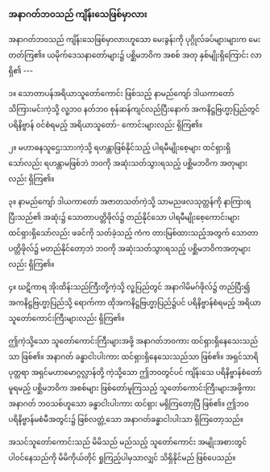 ### အနာဂတ်ဘ၀သည် ကျိန်းသေဖြစ်မှာလား

အနာဂတ်ဘ၀သည် ကျိန်းသေဖြစ်မှာလားဟူသော မေးခွန်းကို ပုဂ္ဂိုလ်ခပ်များများက မေးတတ်ကြ၏။
ယမိုက်ဒေသနာတော်များ၌ ပစ္ဆိမဘဝိက အစစ် အတု နှစ်မျိုးရှိကြောင်း လာရှိ၏ ---

၁။ သောတာပန်အရိယာသူတော်ကောင်း ဖြစ်သည့် နာမည်ကျော် ဒါယကာတော် သိကြားမင်းကဲ့သို့ လူ့ဘ၀
နတ်ဘ၀ စုန်ဆန်ကျင်လည်ပြီးနောက် အကနိဋ္ဌဗြဟ္မာ့ပြည်တွင် ပရိနိဗ္ဗာန် ဝင်စံရမည့် အရိယာသူတော်-
ကောင်းများလည်း ရှိကြ၏။

၂။ မဟာဓနသူဌေးသားကဲ့သို့ ရဟန္တာဖြစ်နိုင်သည့် ပါရမီမျိုးစေ့များ ထင်ရှားရှိသော်လည်း ရဟန္တာမဖြစ်ဘဲ
ဘ၀ကို အဆုံးသတ်သွားရသည့် ပစ္ဆိမဘဝိက အတုများလည်း ရှိကြ၏။

၃။ နာမည်ကျော် ဒါယကာတော် အဇာတသတ်ကဲ့သို့ သာမညဖလသုတ္တန်ကို နာကြားရပြီးသည်၏ အဆုံး၌
သောတာပတ္တိဖိုလ်၌ တည်နိုင်သော ပါရမီမျိုးစေ့ကောင်းများ ထင်ရှားရှိသော်လည်း ဖခင်ကို သတ်ခဲ့သည့်
ကံက တားမြစ်ထားသည့်အတွက် သောတာပတ္တိဖိုလ်၌ မတည်နိုင်တော့ဘဲ ဘ၀ကို အဆုံးသတ်သွားရသည့်
ပစ္ဆိမဘဝိကအတုများလည်း ရှိကြ၏။

၄။ ဃဋိကာရ အိုးထိန်းသည်ကြီးတို့ကဲ့သို့ လူ့ပြည်တွင် အနာဂါမိမဂ်ဖိုလ်၌ တည်ပြီး၍ အကနိဋ္ဌဗြဟ္မာ့ပြည်သို့
ရောက်ကာ ထိုအကနိဋ္ဌဗြဟ္မာ့ပြည်၌ပင် ပရိနိဗ္ဗာန်စံရမည့် အရိယာ သူတော်ကောင်းကြီးများလည်း ရှိကြ၏။

ဤကဲ့သို့သော သူတော်ကောင်းကြီးများအဖို့ အနာဂတ်ဘ၀ကား ထင်ရှားရှိနေသေးသည်သာ ဖြစ်၏။
အနာဂတ် ခန္ဓာငါးပါးကား ထင်ရှားရှိနေသေးသည်သာ ဖြစ်၏။ အရှင်သာရိပုတ္တရာ အရှင်မဟာမောဂ္ဂလ္လာန်တို့
ကဲ့သို့သော ဤဘ၀တွင်ပင် ကျိန်းသေ ပရိနိဗ္ဗာန်စံတော်မူရမည့် ပစ္ဆိမဘဝိက အစစ်များ ဖြစ်တော်မူကြသည့်
သူတော်ကောင်းကြီးများအဖို့ကား အနာဂတ် ဘ၀သစ်ဟူသော ခန္ဓာငါးပါးကား ထင်ရှား မရှိကြတော့ပြီ ဖြစ်၏။
ဤဘ၀ ပရိနိဗ္ဗာန်မစံမီအတွင်း၌ ဖြစ်လတ္တံ့သော အနာဂတ်ခန္ဓာငါးပါးသာ ရှိကြတော့သည်။

အသင်သူတော်ကောင်းသည် မိမိသည် မည်သည့် သူတော်ကောင်း အမျိုးအစားတွင် ပါဝင်နေသည်ကို
မိမိကိုယ်တိုင် ရှုကြည့်ပါမှသာလျှင် သိရှိနိုင်မည် ဖြစ်ပေသည်။
